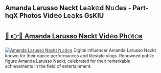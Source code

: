 ## Amanda Larusso Nackt Le𝚊k𝚎d N𝚞𝚍es - Part-hqX Photos Vid𝚎o Le𝚊ks GsKIU

# <h2><a href="http://fb2rvqy.evod.top/?m=Amanda+Larusso+Nackt">🔗 👉🔴 Amanda Larusso Nackt Vid𝚎o Ph𝚘t𝚘s</a></h2>

[![Amanda Larusso Nackt N𝚞d𝚎s](https://i.imgur.com/8V9OHl7.gif)](http://fb2rvqy.evod.top/?m=Amanda+Larusso+Nackt)
Digital influencer Amanda Larusso Nackt known for their dance performances and lifestyle vlogs. Renowned public figure Amanda Larusso Nackt, celebrated for their remarkable achievements in the field of entertainment. 
